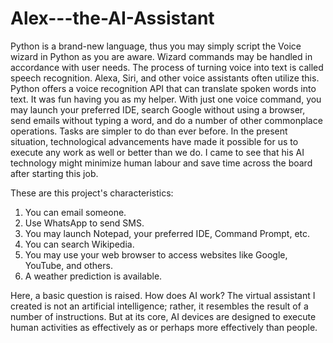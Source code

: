 # Alex---the-AI-Assistant

Python is a brand-new language, thus you may simply script the Voice wizard in Python as you are aware. Wizard commands may be handled in accordance with user needs. The process of turning voice into text is called speech recognition. Alexa, Siri, and other voice assistants often utilize this. Python offers a voice recognition API that can translate spoken words into text. It was fun having you as my helper. With just one voice command, you may launch your preferred IDE, search Google without using a browser, send emails without typing a word, and do a number of other commonplace operations. Tasks are simpler to do than ever before. In the present situation, technological advancements have made it possible for us to execute any work as well or better than we do. I came to see that his AI technology might minimize human labour and save time across the board after starting this job. 

These are this project's characteristics: 
1. You can email someone. 
2. Use WhatsApp to send SMS. 
3. You may launch Notepad, your preferred IDE, Command Prompt, etc. 
4. You can search Wikipedia. 
5. You may use your web browser to access websites like Google, YouTube, and others. 
6. A weather prediction is available. 

Here, a basic question is raised. How does AI work? The virtual assistant I created is not an artificial intelligence; rather, it resembles the result of a number of instructions. But at its core, AI devices are designed to execute human activities as effectively as or perhaps more effectively than people.
